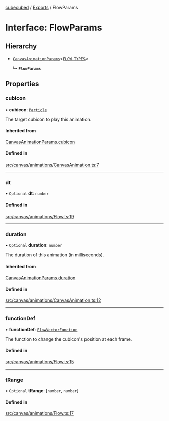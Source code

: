 [cubecubed](/reference/README.md) / [Exports](/reference/modules.md) / FlowParams

# Interface: FlowParams

## Hierarchy

- [`CanvasAnimationParams`](/reference/interfaces/CanvasAnimationParams.md)<[`FLOW_TYPES`](/reference/types/FLOW_TYPES.md)\>

  ↳ **`FlowParams`**

## Properties

### cubicon

• **cubicon**: [`Particle`](/reference/classes/Particle.md)

The target cubicon to play this animation.

#### Inherited from

[CanvasAnimationParams](/reference/interfaces/CanvasAnimationParams.md).[cubicon](/reference/interfaces/CanvasAnimationParams.md#cubicon)

#### Defined in

[src/canvas/animations/CanvasAnimation.ts:7](https://github.com/imaphatduc/cubecubed/blob/0c47e8e/src/canvas/animations/CanvasAnimation.ts#L7)

___

### dt

• `Optional` **dt**: `number`

#### Defined in

[src/canvas/animations/Flow.ts:19](https://github.com/imaphatduc/cubecubed/blob/0c47e8e/src/canvas/animations/Flow.ts#L19)

___

### duration

• `Optional` **duration**: `number`

The duration of this animation (in milliseconds).

#### Inherited from

[CanvasAnimationParams](/reference/interfaces/CanvasAnimationParams.md).[duration](/reference/interfaces/CanvasAnimationParams.md#duration)

#### Defined in

[src/canvas/animations/CanvasAnimation.ts:12](https://github.com/imaphatduc/cubecubed/blob/0c47e8e/src/canvas/animations/CanvasAnimation.ts#L12)

___

### functionDef

• **functionDef**: [`FlowVectorFunction`](/reference/types/FlowVectorFunction.md)

The function to change the cubicon's position at each frame.

#### Defined in

[src/canvas/animations/Flow.ts:15](https://github.com/imaphatduc/cubecubed/blob/0c47e8e/src/canvas/animations/Flow.ts#L15)

___

### tRange

• `Optional` **tRange**: [`number`, `number`]

#### Defined in

[src/canvas/animations/Flow.ts:17](https://github.com/imaphatduc/cubecubed/blob/0c47e8e/src/canvas/animations/Flow.ts#L17)
